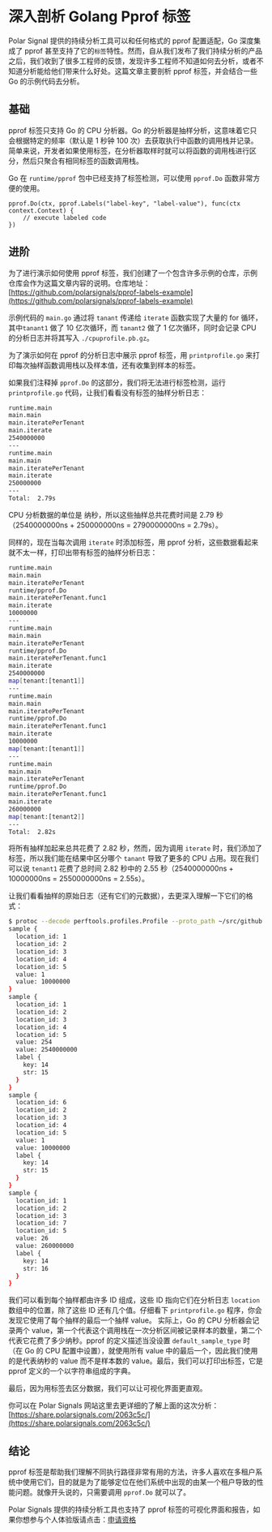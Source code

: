 # 深入剖析 Golang Pprof 标签

Polar Signal 提供的持续分析工具可以和任何格式的 pprof 配置适配，Go 深度集成了 pprof 甚至支持了它的`标签`特性。然而，自从我们发布了我们持续分析的产品之后，我们收到了很多工程师的反馈，发现许多工程师不知道如何去分析，或者不知道分析能给他们带来什么好处。这篇文章主要剖析 pprof 标签，并会结合一些 Go 的示例代码去分析。


## 基础

pprof 标签只支持 Go 的 CPU 分析器。Go 的分析器是抽样分析，这意味着它只会根据特定的频率（默认是 1 秒钟 100 次）去获取执行中函数的调用栈并记录。简单来说，开发者如果使用标签，在分析器取样时就可以将函数的调用栈进行区分，然后只聚合有相同标签的函数调用栈。

Go 在 `runtime/pprof` 包中已经支持了标签检测，可以使用 `pprof.Do` 函数非常方便的使用。

```golang
pprof.Do(ctx, pprof.Labels("label-key", "label-value"), func(ctx context.Context) {
    // execute labeled code
})
```

## 进阶

为了进行演示如何使用 pprof 标签，我们创建了一个包含许多示例的仓库，示例仓库会作为这篇文章内容的说明。仓库地址：[https://github.com/polarsignals/pprof-labels-example](https://github.com/polarsignals/pprof-labels-example)

示例代码的 `main.go` 通过将 `tanant` 传递给 `iterate` 函数实现了大量的 for 循环，其中`tanant1` 做了 10 亿次循环，而 `tanant2` 做了 1 亿次循环，同时会记录 CPU 的分析日志并将其写入 `./cpuprofile.pb.gz`。

为了演示如何在 pprof 的分析日志中展示 pprof 标签，用 `printprofile.go` 来打印每次抽样函数调用栈以及样本值，还有收集到样本的标签。

如果我们注释掉 `pprof.Do` 的这部分，我们将无法进行标签检测，运行 `printprofile.go` 代码，让我们看看没有标签的抽样分析日志：

```bash
runtime.main
main.main
main.iteratePerTenant
main.iterate
2540000000
---
runtime.main
main.main
main.iteratePerTenant
main.iterate
250000000
---
Total:  2.79s
```

CPU 分析数据的单位是 纳秒，所以这些抽样总共花费时间是 2.79 秒（2540000000ns + 250000000ns = 2790000000ns = 2.79s）。

同样的，现在当每次调用 `iterate` 时添加标签，用 pprof 分析，这些数据看起来就不太一样，打印出带有标签的抽样分析日志：

```bash
runtime.main
main.main
main.iteratePerTenant
runtime/pprof.Do
main.iteratePerTenant.func1
main.iterate
10000000
---
runtime.main
main.main
main.iteratePerTenant
runtime/pprof.Do
main.iteratePerTenant.func1
main.iterate
2540000000
map[tenant:[tenant1]]
---
runtime.main
main.main
main.iteratePerTenant
runtime/pprof.Do
main.iteratePerTenant.func1
main.iterate
10000000
map[tenant:[tenant1]]
---
runtime.main
main.main
main.iteratePerTenant
runtime/pprof.Do
main.iteratePerTenant.func1
main.iterate
260000000
map[tenant:[tenant2]]
---
Total:  2.82s
```

将所有抽样加起来总共花费了 2.82 秒，然而，因为调用 `iterate` 时，我们添加了标签，所以我们能在结果中区分哪个 `tanant` 导致了更多的 CPU 占用。现在我们可以说 `tenant1` 花费了总时间 2.82 秒中的 2.55 秒（2540000000ns + 10000000ns = 2550000000ns = 2.55s）。

让我们看看抽样的原始日志（还有它们的元数据），去更深入理解一下它们的格式：

```bash
$ protoc --decode perftools.profiles.Profile --proto_path ~/src/github.com/google/pprof/proto profile.proto < cpuprofile.pb | grep -A12 "sample {"
sample {
  location_id: 1
  location_id: 2
  location_id: 3
  location_id: 4
  location_id: 5
  value: 1
  value: 10000000
}
sample {
  location_id: 1
  location_id: 2
  location_id: 3
  location_id: 4
  location_id: 5
  value: 254
  value: 2540000000
  label {
    key: 14
    str: 15
  }
}
sample {
  location_id: 6
  location_id: 2
  location_id: 3
  location_id: 4
  location_id: 5
  value: 1
  value: 10000000
  label {
    key: 14
    str: 15
  }
}
sample {
  location_id: 1
  location_id: 2
  location_id: 3
  location_id: 7
  location_id: 5
  value: 26
  value: 260000000
  label {
    key: 14
    str: 16
  }
}
```

我们可以看到每个抽样都由许多 ID 组成，这些 ID 指向它们在分析日志 `location` 数组中的位置，除了这些 ID 还有几个值。仔细看下 `printprofile.go` 程序，你会发现它使用了每个抽样的最后一个抽样 value。 实际上，Go 的 CPU 分析器会记录两个 value，第一个代表这个调用栈在一次分析区间被记录样本的数量，第二个代表它花费了多少纳秒。pprof 的定义描述当没设置 `default_sample_type` 时（在 Go 的 CPU 配置中设置），就使用所有 value 中的最后一个，因此我们使用的是代表纳秒的 value 而不是样本数的 value。最后，我们可以打印出标签，它是 pprof 定义的一个以字符串组成的字典。

最后，因为用标签去区分数据，我们可以让可视化界面更直观。

你可以在 Polar Signals 网站这里去更详细的了解上面的这次分析：[https://share.polarsignals.com/2063c5c/](https://share.polarsignals.com/2063c5c/)

## 结论

pprof 标签是帮助我们理解不同执行路径非常有用的方法，许多人喜欢在多租户系统中使用它们，目的就是为了能够定位在他们系统中出现的由某一个租户导致的性能问题。就像开头说的，只需要调用 `pprof.Do` 就可以了。

Polar Signals 提供的持续分析工具也支持了 pprof 标签的可视化界面和报告，如果你想参与个人体验版请点击：[申请资格](https://www.polarsignals.com/#request-access)


